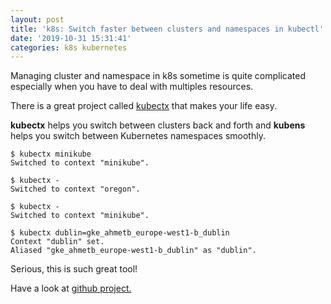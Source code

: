 ```yaml
---
layout: post
title: 'k8s: Switch faster between clusters and namespaces in kubectl'
date: '2019-10-31 15:31:41'
categories: k8s kubernetes
---
```


Managing cluster and namespace in k8s sometime is quite complicated especially when you have to deal with multiples resources.

There is a great project called [kubectx](https://github.com/ahmetb/kubectx) that makes your life easy.

**kubectx** helps you switch between clusters back and forth and **kubens** helps you switch between Kubernetes namespaces smoothly.

```shell
$ kubectx minikube
Switched to context "minikube".

$ kubectx -
Switched to context "oregon".

$ kubectx -
Switched to context "minikube".

$ kubectx dublin=gke_ahmetb_europe-west1-b_dublin
Context "dublin" set.
Aliased "gke_ahmetb_europe-west1-b_dublin" as "dublin".
```


Serious, this is such great tool!  
  
Have a look at [github project.](https://github.com/ahmetb/kubectx)


